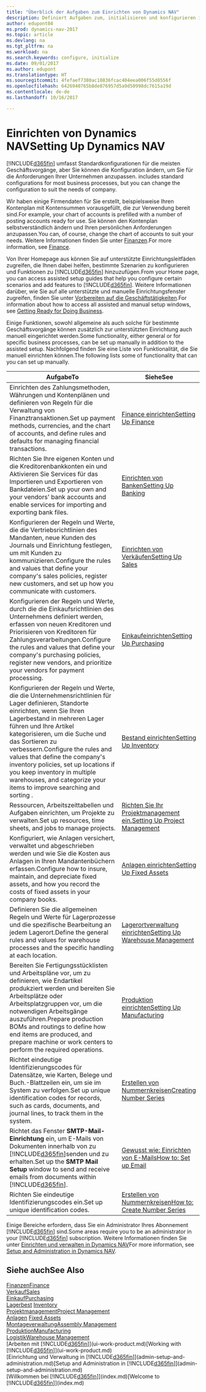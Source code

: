 ```yaml
---
title: "Überblick der Aufgaben zum Einrichten von Dynamics NAV"
description: Definiert Aufgaben zum, initialisieren und konfigurieren in Dynamics NAV, um Ihren Anforderungen zu entsprechen.
author: edupont04
ms.prod: dynamics-nav-2017
ms.topic: article
ms.devlang: na
ms.tgt_pltfrm: na
ms.workload: na
ms.search.keywords: configure, initialize
ms.date: 09/01/2017
ms.author: edupont
ms.translationtype: HT
ms.sourcegitcommit: 4fefaef7380ac10836fcac404eea006f55d8556f
ms.openlocfilehash: 6426940765b8de876957d5a9d50998dc7615a19d
ms.contentlocale: de-de
ms.lasthandoff: 10/16/2017

---
```

# <a name="setting-up-dynamics-nav"></a><span data-ttu-id="ed404-103">Einrichten von Dynamics NAV</span><span class="sxs-lookup"><span data-stu-id="ed404-103">Setting Up Dynamics NAV</span></span>
[!INCLUDE[d365fin](includes/d365fin_md.md)]<span data-ttu-id="ed404-104"> umfasst Standardkonfigurationen für die meisten Geschäftsvorgänge, aber Sie können die Konfiguration ändern, um Sie für die Anforderungen Ihrer Unternehmen anzupassen.</span><span class="sxs-lookup"><span data-stu-id="ed404-104"> includes standard configurations for most business processes, but you can change the configuration to suit the needs of company.</span></span>

<span data-ttu-id="ed404-105">Wir haben einige Firmendaten für Sie erstellt, beispielsweise Ihren Kontenplan mit Kontensummen vorausgefüllt, die zur Verwendung bereit sind.</span><span class="sxs-lookup"><span data-stu-id="ed404-105">For example, your chart of accounts is prefilled with a number of posting accounts ready for use.</span></span> <span data-ttu-id="ed404-106">Sie können den Kontenplan selbstverständlich ändern und Ihren persönlichen Anforderungen anzupassen.</span><span class="sxs-lookup"><span data-stu-id="ed404-106">You can, of course, change the chart of accounts to suit your needs.</span></span> <span data-ttu-id="ed404-107">Weitere Informationen finden Sie unter [Finanzen](finance.md).</span><span class="sxs-lookup"><span data-stu-id="ed404-107">For more information, see [Finance](finance.md).</span></span>

<span data-ttu-id="ed404-108">Von Ihrer Homepage aus können Sie auf unterstützte Einrichtungsleitfäden zugreifen, die Ihnen dabei helfen, bestimmte Szenarien zu konfigurieren und Funktionen zu [!INCLUDE[d365fin](includes/d365fin_md.md)] hinzuzufügen.</span><span class="sxs-lookup"><span data-stu-id="ed404-108">From your Home page, you can access assisted setup guides that help you configure certain scenarios and add features to [!INCLUDE[d365fin](includes/d365fin_md.md)].</span></span> <span data-ttu-id="ed404-109">Weitere Informationen darüber, wie Sie auf alle unterstützte und manuelle Einrichtungsfenster zugreifen, finden Sie unter [Vorbereiten auf die Geschäftstätigkeiten](ui-get-ready-business.md).</span><span class="sxs-lookup"><span data-stu-id="ed404-109">For information about how to access all assisted and manual setup windows, see [Getting Ready for Doing Business](ui-get-ready-business.md).</span></span>

<span data-ttu-id="ed404-110">Einige Funktionen, sowohl allgemeine als auch solche für bestimmte Geschäftsvorgänge können zusätzlich zur unterstützten Einrichtung auch manuell eingerichtet werden.</span><span class="sxs-lookup"><span data-stu-id="ed404-110">Some functionality, either general or for specific business processes, can be set up manually in addition to the assisted setup.</span></span> <span data-ttu-id="ed404-111">Nachfolgend finden Sie eine Liste von Funktionalität, die Sie manuell einrichten können.</span><span class="sxs-lookup"><span data-stu-id="ed404-111">The following lists some of functionality that can you can set up manually.</span></span>

| <span data-ttu-id="ed404-112">Aufgabe</span><span class="sxs-lookup"><span data-stu-id="ed404-112">To</span></span> | <span data-ttu-id="ed404-113">Siehe</span><span class="sxs-lookup"><span data-stu-id="ed404-113">See</span></span> |
| --- | --- |
| <span data-ttu-id="ed404-114">Einrichten des Zahlungsmethoden, Währungen und Kontenplänen und definieren von Regeln für die Verwaltung von Finanztransaktionen.</span><span class="sxs-lookup"><span data-stu-id="ed404-114">Set up payment methods, currencies, and the chart of accounts, and define rules and defaults for managing financial transactions.</span></span> |[<span data-ttu-id="ed404-115">Finance einrichten</span><span class="sxs-lookup"><span data-stu-id="ed404-115">Setting Up Finance</span></span>](finance-setup-finance.md) |
| <span data-ttu-id="ed404-116">Richten Sie Ihre eigenen Konten und die Kreditorenbankkonten ein und Aktivieren Sie Services für das Importieren und Exportieren von Bankdateien.</span><span class="sxs-lookup"><span data-stu-id="ed404-116">Set up your own and your vendors' bank accounts and enable services for importing and exporting bank files.</span></span> |[<span data-ttu-id="ed404-117">Einrichten von Banken</span><span class="sxs-lookup"><span data-stu-id="ed404-117">Setting Up Banking</span></span>](bank-setup-banking.md) |
| <span data-ttu-id="ed404-118">Konfigurieren der Regeln und Werte, die die Vertriebsrichtlinien des Mandanten, neue Kunden des Journals und Einrichtung festlegen, um mit Kunden zu kommunizieren.</span><span class="sxs-lookup"><span data-stu-id="ed404-118">Configure the rules and values that define your company's sales policies, register new customers, and set up how you communicate with customers.</span></span> |[<span data-ttu-id="ed404-119">Einrichten von Verkäufen</span><span class="sxs-lookup"><span data-stu-id="ed404-119">Setting Up Sales</span></span>](sales-setup-sales.md) |
| <span data-ttu-id="ed404-120">Konfigurieren der Regeln und Werte, durch die die Einkaufsrichtlinien des Unternehmens definiert werden, erfassen von neuen Kreditoren und Priorisieren von Kreditoren für Zahlungsverarbeitungen.</span><span class="sxs-lookup"><span data-stu-id="ed404-120">Configure the rules and values that define your company's purchasing policies, register new vendors, and prioritize your vendors for payment processing.</span></span> |[<span data-ttu-id="ed404-121">Einkaufeinrichten</span><span class="sxs-lookup"><span data-stu-id="ed404-121">Setting Up Purchasing</span></span>](purchasing-setup-purchasing.md) |
| <span data-ttu-id="ed404-122">Konfigurieren der Regeln und Werte, die die Unternehmensrichtlinien für Lager definieren, Standorte einrichten, wenn Sie Ihren Lagerbestand in mehreren Lager führen und Ihre Artikel kategorisieren, um die Suche und das Sortieren zu verbessern.</span><span class="sxs-lookup"><span data-stu-id="ed404-122">Configure the rules and values that define the company's inventory policies, set up locations if you keep inventory in multiple warehouses, and categorize your items to improve searching and sorting .</span></span> |[<span data-ttu-id="ed404-123">Bestand einrichten</span><span class="sxs-lookup"><span data-stu-id="ed404-123">Setting Up Inventory</span></span>](inventory-setup-inventory.md) |
| <span data-ttu-id="ed404-124">Ressourcen, Arbeitszeittabellen und Aufgaben einrichten, um Projekte zu verwalten.</span><span class="sxs-lookup"><span data-stu-id="ed404-124">Set up resources, time sheets, and jobs to manage projects.</span></span> |[<span data-ttu-id="ed404-125">Richten Sie Ihr Projektmanagement ein.</span><span class="sxs-lookup"><span data-stu-id="ed404-125">Setting Up Project Management</span></span>](projects-setup-projects.md) |
| <span data-ttu-id="ed404-126">Konfiguriert, wie Anlagen versichert, verwaltet und abgeschrieben werden und wie Sie die Kosten aus Anlagen in Ihren Mandantenbüchern erfassen.</span><span class="sxs-lookup"><span data-stu-id="ed404-126">Configure how to insure, maintain, and depreciate fixed assets, and how you record the costs of fixed assets in your company books.</span></span> |[<span data-ttu-id="ed404-127">Anlagen einrichten</span><span class="sxs-lookup"><span data-stu-id="ed404-127">Setting Up Fixed Assets</span></span>](fa-setup.md) |
|<span data-ttu-id="ed404-128">Definieren Sie die allgemeinen Regeln und Werte für Lagerprozesse und die spezifische Bearbeitung an jedem Lagerort.</span><span class="sxs-lookup"><span data-stu-id="ed404-128">Define the general rules and values for warehouse processes and the specific handling at each location.</span></span>|[<span data-ttu-id="ed404-129">Lagerortverwaltung einrichten</span><span class="sxs-lookup"><span data-stu-id="ed404-129">Setting Up Warehouse Management</span></span>](warehouse-setup-warehouse.md)|
|<span data-ttu-id="ed404-130">Bereiten Sie Fertigungsstücklisten und Arbeitspläne vor, um zu definieren, wie Endartikel produkziert werden und bereiten Sie Arbeitsplätze oder Arbeitsplatzgruppen vor, um die notwendigen Arbeitsgänge auszuführen.</span><span class="sxs-lookup"><span data-stu-id="ed404-130">Prepare production BOMs and routings to define how end items are produced, and prepare machine or work centers to perform the required operations.</span></span>|[<span data-ttu-id="ed404-131">Produktion einrichten</span><span class="sxs-lookup"><span data-stu-id="ed404-131">Setting Up Manufacturing</span></span>](production-configure-production-processes.md)|
| <span data-ttu-id="ed404-132">Richtet eindeutige Identifizierungscodes für Datensätze, wie Karten, Belege und Buch.-Blattzeilen ein, um sie im System zu verfolgen.</span><span class="sxs-lookup"><span data-stu-id="ed404-132">Set up unique identification codes for records, such as cards, documents, and journal lines, to track them in the system.</span></span> |[<span data-ttu-id="ed404-133">Erstellen von Nummernkreisen</span><span class="sxs-lookup"><span data-stu-id="ed404-133">Creating Number Series</span></span>](ui-create-number-series.md) |
| <span data-ttu-id="ed404-134">Richtet das Fenster **SMTP-Mail-Einrichtung** ein, um E-Mails von Dokumenten innerhalb von zu [!INCLUDE[d365fin](includes/d365fin_md.md)]senden und zu erhalten.</span><span class="sxs-lookup"><span data-stu-id="ed404-134">Set up the **SMTP Mail Setup** window to send and receive emails from documents within [!INCLUDE[d365fin](includes/d365fin_md.md)].</span></span> |[<span data-ttu-id="ed404-135">Gewusst wie: Einrichten von E-Mails</span><span class="sxs-lookup"><span data-stu-id="ed404-135">How to: Set up Email</span></span>](madeira-how-setup-email.md) |
| <span data-ttu-id="ed404-136">Richten Sie eindeutige Identifizierungscodes ein.</span><span class="sxs-lookup"><span data-stu-id="ed404-136">Set up unique identification codes.</span></span> |[<span data-ttu-id="ed404-137">Erstellen von Nummernkreisen</span><span class="sxs-lookup"><span data-stu-id="ed404-137">How to: Create Number Series</span></span>](ui-create-number-series.md) |

<span data-ttu-id="ed404-138">Einige Bereiche erfordern, dass Sie ein Administrator Ihres Abonnement [!INCLUDE[d365fin](includes/d365fin_md.md)] sind.</span><span class="sxs-lookup"><span data-stu-id="ed404-138">Some areas require you to be an administrator in your [!INCLUDE[d365fin](includes/d365fin_md.md)] subscription.</span></span> <span data-ttu-id="ed404-139">Weitere Informationen finden Sie unter [Einrichten und verwalten in Dynamics NAV](admin-setup-and-administration.md)</span><span class="sxs-lookup"><span data-stu-id="ed404-139">For more information, see [Setup and Administration in Dynamics NAV](admin-setup-and-administration.md).</span></span>  

## <a name="see-also"></a><span data-ttu-id="ed404-140">Siehe auch</span><span class="sxs-lookup"><span data-stu-id="ed404-140">See Also</span></span>
[<span data-ttu-id="ed404-141">Finanzen</span><span class="sxs-lookup"><span data-stu-id="ed404-141">Finance</span></span>](finance.md)  
[<span data-ttu-id="ed404-142">Verkauf</span><span class="sxs-lookup"><span data-stu-id="ed404-142">Sales</span></span>](sales-manage-sales.md)  
[<span data-ttu-id="ed404-143">Einkauf</span><span class="sxs-lookup"><span data-stu-id="ed404-143">Purchasing</span></span>](purchasing-manage-purchasing.md)  
<span data-ttu-id="ed404-144">[Lagerbest](inventory-manage-inventory.md)  </span><span class="sxs-lookup"><span data-stu-id="ed404-144">[Inventory](inventory-manage-inventory.md)  </span></span>  
[<span data-ttu-id="ed404-145">Projektmanagement</span><span class="sxs-lookup"><span data-stu-id="ed404-145">Project Management</span></span>](projects-manage-projects.md)  
<span data-ttu-id="ed404-146">[Anlagen](fa-manage.md)  </span><span class="sxs-lookup"><span data-stu-id="ed404-146">[Fixed Assets](fa-manage.md)  </span></span>  
[<span data-ttu-id="ed404-147">Montageverwaltung</span><span class="sxs-lookup"><span data-stu-id="ed404-147">Assembly Management</span></span>](assembly-assemble-items.md)  
[<span data-ttu-id="ed404-148">Produktion</span><span class="sxs-lookup"><span data-stu-id="ed404-148">Manufacturing</span></span>](production-manage-manufacturing.md)  
[<span data-ttu-id="ed404-149">Logistik</span><span class="sxs-lookup"><span data-stu-id="ed404-149">Warehouse Management</span></span>](warehouse-manage-warehouse.md)  
<span data-ttu-id="ed404-150">[Arbeiten mit [!INCLUDE[d365fin](includes/d365fin_md.md)]](ui-work-product.md)</span><span class="sxs-lookup"><span data-stu-id="ed404-150">[Working with [!INCLUDE[d365fin](includes/d365fin_md.md)]](ui-work-product.md)</span></span>  
<span data-ttu-id="ed404-151">[Einrichtung und Verwaltung in [!INCLUDE[d365fin](includes/d365fin_md.md)]](admin-setup-and-administration.md)</span><span class="sxs-lookup"><span data-stu-id="ed404-151">[Setup and Administration in [!INCLUDE[d365fin](includes/d365fin_md.md)]](admin-setup-and-administration.md)</span></span>  
<span data-ttu-id="ed404-152">[Willkommen bei [!INCLUDE[d365fin](includes/d365fin_md.md)]](index.md)</span><span class="sxs-lookup"><span data-stu-id="ed404-152">[Welcome to [!INCLUDE[d365fin](includes/d365fin_md.md)]](index.md)</span></span>  

##

